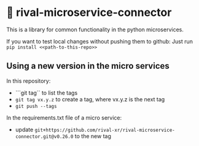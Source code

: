 # 🔗 rival-microservice-connector

This is a library for common functionality in the python microservices.

If you want to test local changes without pushing them to github:
Just run ```pip install <<path-to-this-repo>>```

## Using a new version in the micro services
In this repository:
- ```git tag`` to list the tags
- ```git tag vx.y.z``` to create a tag, where  vx.y.z is the next tag
- ```git push --tags```

In the requirements.txt file of a micro service:
- update ```git+https://github.com/rival-xr/rival-microservice-connector.git@v0.26.0``` to the new tag